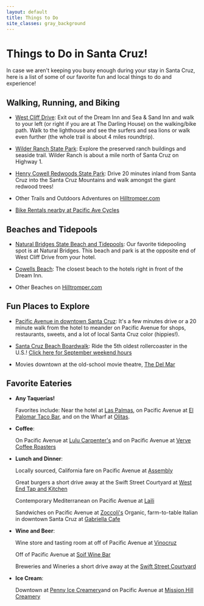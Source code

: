 ```yaml
---
layout: default
title: Things to Do
site_classes: gray_background
---
```


Things to Do in Santa Cruz!
============

In case we aren't keeping you busy enough during your stay in Santa Cruz, here is a list of some of our favorite fun and local things to do and experience!


Walking, Running, and Biking
----------------
- [West Cliff Drive](http://hilltromper.com/article/west-cliff-drive): Exit out of the Dream Inn and Sea & Sand Inn and walk to your left (or right if you are at The Darling House) on the walking/bike path. Walk to the lighthouse and see the surfers and sea lions or walk even further (the whole trail is about 4 miles roundtrip).

- [Wilder Ranch State Park](http://hilltromper.com/article/wilder-ranch): Explore the preserved ranch buildings and seaside trail. Wilder Ranch is about a mile north of Santa Cruz on Highway 1.

- [Henry Cowell Redwoods State Park](http://hilltromper.com/article/henry-cowell): Drive 20 minutes inland from Santa Cruz into the Santa Cruz Mountains and walk amongst the giant redwood trees!

- Other Trails and Outdoors Adventures on [Hilltromper.com](http://hilltromper.com/parks-and-recreation)

- [Bike Rentals nearby at Pacific Ave Cycles](http://www.yelp.com/biz/pacific-ave-cycles-santa-cruz-2)


Beaches and Tidepools
---------------------
- [Natural Bridges State Beach and Tidepools](http://hilltromper.com/article/natural-bridges-state-beach): Our favorite tidepooling spot is at Natural Bridges. This beach and park is at the opposite end of West Cliff Drive from your hotel.
  
- [Cowells Beach](http://hilltromper.com/article/cowells): The closest beach to the hotels right in front of the Dream Inn.

- Other Beaches on [Hilltromper.com](http://hilltromper.com/parks-and-recreation)


Fun Places to Explore
---------------------
- [Pacific Avenue in downtown Santa Cruz](https://www.google.com/maps/dir/Sea+and+Sand+Inn,+201+W+Cliff+Dr,+Santa+Cruz,+CA+95060/Hoffman's+Downtown,+1102+Pacific+Ave,+Santa+Cruz,+CA+95060/@36.9664432,-122.0339618,15z/data=!4m15!4m14!1m5!1m1!1s0x808e6a9a97339a6f:0xa34ec9166670bf53!2m2!1d-122.025447!2d36.960861!1m5!1m1!1s0x808e402794c6a1ab:0xe49b4a53733d74df!2m2!1d-122.025246!2d36.972026!3e0!5i2): It's a few minutes drive or a 20 minute walk from the hotel to meander on Pacific Avenue for shops, restaurants, sweets, and a lot of local Santa Cruz color (hippies!).

- [Santa Cruz Beach Boardwalk](http://beachboardwalk.com/): Ride the 5th oldest rollercoaster in the U.S.! [Click here for September weekend hours](http://beachboardwalk.com/hours/)

- Movies downtown at the old-school movie theatre, [The Del Mar](https://www.google.com/maps/place/Del+Mar+Theatre/@36.972481,-122.025426,17z/data=!3m1!4b1!4m2!3m1!1s0x808e4027c78dbe8b:0x32b0508b1a7d4e44)

Favorite Eateries
-----------------
- **Any Taquerías!**<p></p>Favorites include: Near the hotel at [Las Palmas](https://www.google.com/maps/place/Las+Palmas+Taco+Bar/@36.963941,-122.024871,17z/data=!3m1!4b1!4m2!3m1!1s0x808e6a9b1cdfb307:0x610c95b08f154b), on Pacific Avenue at [El Palomar Taco Bar](https://www.google.com/maps/place/El+Palomar/@36.974022,-122.026006,17z/data=!3m1!4b1!4m2!3m1!1s0x808e40263d4f495b:0xd9620cefb54e12f0), and on the Wharf at [Olitas](https://www.google.com/maps/place/Olitas+Cantina+%26+Grille/@36.958976,-122.018498,17z/data=!3m1!4b1!4m2!3m1!1s0x808e6a9afc81023b:0x9908643c8de3e8f5). 

- **Coffee**:

  On Pacific Avenue at [Lulu Carpenter's](https://www.google.com/maps/place/Lulu's+at+the+Octagon/@36.97506,-122.025636,17z/data=!3m1!4b1!4m2!3m1!1s0x808e40267330cef1:0x986cc54f561e3525) and on Pacific Avenue at [Verve Coffee Roasters](https://www.google.com/maps/search/verve+coffee/@36.97506,-122.025636,15z/data=!3m1!4b1)
  
- **Lunch and Dinner**:<p></p>
  
  Locally sourced, California fare on Pacific Avenue at [Assembly](https://www.google.com/maps/place/Assembly/@36.972032,-122.025434,17z/data=!3m1!4b1!4m2!3m1!1s0x808e4027bfeed965:0x86446284b7efdc2b)<p></p>
  Great burgers a short drive away at the Swift Street Courtyard at [West End Tap and Kitchen](https://www.google.com/maps/place/West+End+Tap+and+Kitchen/@36.959201,-122.047307,19z/data=!3m1!4b1!4m2!3m1!1s0x808e6a7a2db5bdc9:0xa372cd3c71367db5)<p></p>
  Contemporary Mediterranean on Pacific Avenue at [Laili](https://www.google.com/maps/place/Laili+Restaurant/@36.975329,-122.026188,17z/data=!3m1!4b1!4m2!3m1!1s0x808e40260f331825:0x22723cf9d60f127b)<p></p>
  Sandwiches on Pacific Avenue at [Zoccoli's](https://www.google.com/maps/preview?ie=UTF-8&fb=1&gl=us&sll=36.976078,-122.026449&sspn=0.0263308,0.0439463&cid=14231456313119076022&q=Zoccoli%27s+Delicatessen&ei=1q0DVNfgCIrzgwSpn4Fg&sqi=2&ved=0CIIBEPwSMAs)
  Organic, farm-to-table Italian in downtown Santa Cruz at [Gabriella Cafe](https://www.google.com/maps/place/Gabriella+Cafe/@36.974705,-122.027457,17z/data=!3m1!4b1!4m2!3m1!1s0x808e4028ade98ebf:0xb10021e151f2747b)

- **Wine and Beer**:<p></p>
  
  Wine store and tasting room at off of Pacific Avenue at [Vinocruz](https://www.google.com/maps/place/Vinocruz/@36.974778,-122.025562,17z/data=!3m1!4b1!4m2!3m1!1s0x808e4026133fc1d7:0x16c6e0b0785c4147)<p></p>
  Off of Pacific Avenue at [Soif Wine Bar](https://www.google.com/maps/place/Soif+Restaurant+Wine+Bar+%26+Merchants/@36.97331,-122.026413,17z/data=!3m1!4b1!4m2!3m1!1s0x808e40262e165a15:0x57f88ef6cde775ff)<p></p>
  Breweries and Wineries a short drive away at the [Swift Street Courtyard](http://santacruzlife.com/swift-street-courtyard/)

- **Ice Cream**:

  Downtown at [Penny Ice Creamery](https://www.google.com/maps/place/The+Penny+Ice+Creamery/@36.975329,-122.026188,17z/data=!4m2!3m1!1s0x808e4028b288686d:0x148bb4e5b52e6d01)and on Pacific Avenue at [Mission Hill Creamery](https://www.google.com/maps/place/The+Penny+Ice+Creamery/@36.975329,-122.026188,17z/data=!4m2!3m1!1s0x808e4028b288686d:0x148bb4e5b52e6d01)
